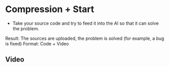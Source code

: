 # Compression + Start

- Take your source code and try to feed it into the AI ​​so that it can solve the problem.

Result: The sources are uploaded, the problem is solved (for example, a bug is fixed)
Format: Code + Video

## Video
